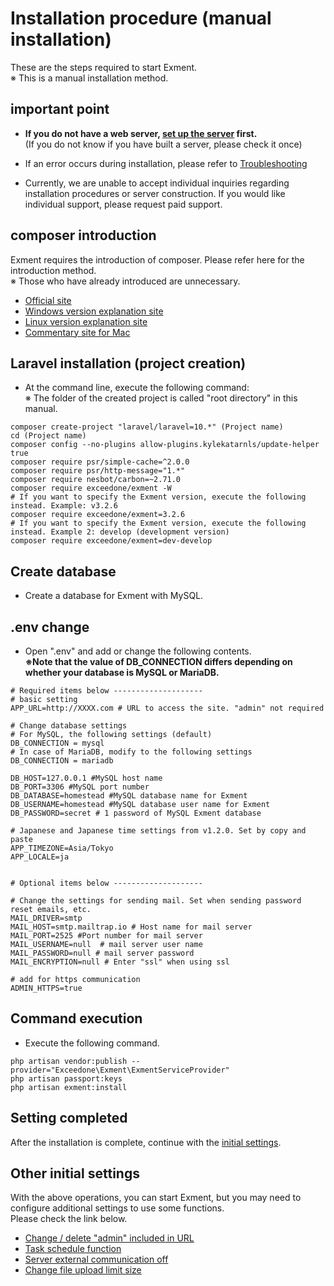 # Installation procedure (manual installation)
These are the steps required to start Exment.  
※  This is a manual installation method.

## important point
- **If you do not have a web server, [set up the server](/server) first.**  
(If you do not know if you have built a server, please check it once)

- If an error occurs during installation, please refer to [Troubleshooting](/troubleshooting)

- Currently, we are unable to accept individual inquiries regarding installation procedures or server construction. If you would like individual support, please request paid support.

## composer introduction
Exment requires the introduction of composer. Please refer here for the introduction method.  
※ Those who have already introduced are unnecessary.
- [Official site](https://getcomposer.org/download/)
- [Windows version explanation site](https://weblabo.oscasierra.net/php-composer-windows-install/)
- [Linux version explanation site](https://weblabo.oscasierra.net/php-composer-centos-install/)
- [Commentary site for Mac](https://weblabo.oscasierra.net/php-composer-macos-homebrew-install/)

## Laravel installation (project creation)
- At the command line, execute the following command:  
※ The folder of the created project is called "root directory" in this manual.  

~~~
composer create-project "laravel/laravel=10.*" (Project name)
cd (Project name)
composer config --no-plugins allow-plugins.kylekatarnls/update-helper true
composer require psr/simple-cache=^2.0.0
composer require psr/http-message="1.*"
composer require nesbot/carbon=~2.71.0
composer require exceedone/exment -W
# If you want to specify the Exment version, execute the following instead. Example: v3.2.6
composer require exceedone/exment=3.2.6
# If you want to specify the Exment version, execute the following instead. Example 2: develop (development version)
composer require exceedone/exment=dev-develop
~~~

## Create database
- Create a database for Exment with MySQL.


## .env change

- Open ".env" and add or change the following contents.  
 **※Note that the value of DB_CONNECTION differs depending on whether your database is MySQL or MariaDB.**  

~~~
# Required items below --------------------
# basic setting
APP_URL=http://XXXX.com # URL to access the site. "admin" not required

# Change database settings  
# For MySQL, the following settings (default)  
DB_CONNECTION = mysql  
# In case of MariaDB, modify to the following settings  
DB_CONNECTION = mariadb  

DB_HOST=127.0.0.1 #MySQL host name
DB_PORT=3306 #MySQL port number
DB_DATABASE=homestead #MySQL database name for Exment
DB_USERNAME=homestead #MySQL database user name for Exment
DB_PASSWORD=secret # 1 password of MySQL Exment database

# Japanese and Japanese time settings from v1.2.0. Set by copy and paste
APP_TIMEZONE=Asia/Tokyo
APP_LOCALE=ja


# Optional items below --------------------

# Change the settings for sending mail. Set when sending password reset emails, etc.
MAIL_DRIVER=smtp
MAIL_HOST=smtp.mailtrap.io # Host name for mail server
MAIL_PORT=2525 #Port number for mail server
MAIL_USERNAME=null  # mail server user name
MAIL_PASSWORD=null # mail server password
MAIL_ENCRYPTION=null # Enter "ssl" when using ssl

# add for https communication
ADMIN_HTTPS=true

~~~


## Command execution
- Execute the following command.

~~~
php artisan vendor:publish --provider="Exceedone\Exment\ExmentServiceProvider"
php artisan passport:keys
php artisan exment:install
~~~

## Setting completed
After the installation is complete, continue with the [initial settings](/first_setting.md).

## Other initial settings
With the above operations, you can start Exment, but you may need to configure additional settings to use some functions.  
Please check the link below.  
- [Change / delete "admin" included in URL](/quickstart_more.md#Change/delete-"admin"-included-in-URL)
- [Task schedule function](/quickstart_more.md#Task-schedule-function)
- [Server external communication off](/quickstart_more.md#Server-external=communication-off)
- [Change file upload limit size](/quickstart_more.md#Change-file-upload-limit-size)


